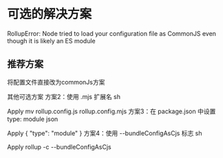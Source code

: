 # 可选的解决方案
RollupError: Node tried to load your configuration file as CommonJS even though it is likely an ES module

## 推荐方案 
将配置文件直接改为commonJs方案

其他可选方案
方案2：使用 .mjs 扩展名
sh


Apply
mv rollup.config.js rollup.config.mjs
方案3：在 package.json 中设置 type: module
json


Apply
{
  "type": "module"
}
方案4：使用 --bundleConfigAsCjs 标志
sh


Apply
rollup -c --bundleConfigAsCjs